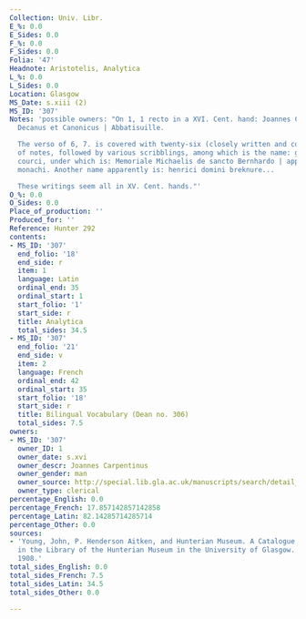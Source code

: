 ```yaml
---
Collection: Univ. Libr.
E_%: 0.0
E_Sides: 0.0
F_%: 0.0
F_Sides: 0.0
Folia: '47'
Headnote: Aristotelis, Analytica
L_%: 0.0
L_Sides: 0.0
Location: Glasgow
MS_Date: s.xiii (2)
MS_ID: '307'
Notes: 'possible owners: "On 1, 1 recto in a XVI. Cent. hand: Joannes Carpentinus
  Decanus et Canonicus | Abbatisuille.

  The verso of 6, 7. is covered with twenty-six (closely written and contracted) lines
  of notes, followed by various scribblings, among which is the name: guillemus de
  courci, under which is: Memoriale Michaelis de sancto Bernhardo | apparatus Johannis
  monachi. Another name apparently is: henrici domini breknure...

  These writings seem all in XV. Cent. hands."'
O_%: 0.0
O_Sides: 0.0
Place_of_production: ''
Produced_for: ''
Reference: Hunter 292
contents:
- MS_ID: '307'
  end_folio: '18'
  end_side: r
  item: 1
  language: Latin
  ordinal_end: 35
  ordinal_start: 1
  start_folio: '1'
  start_side: r
  title: Analytica
  total_sides: 34.5
- MS_ID: '307'
  end_folio: '21'
  end_side: v
  item: 2
  language: French
  ordinal_end: 42
  ordinal_start: 35
  start_folio: '18'
  start_side: r
  title: Bilingual Vocabulary (Dean no. 306)
  total_sides: 7.5
owners:
- MS_ID: '307'
  owner_ID: 1
  owner_date: s.xvi
  owner_descr: Joannes Carpentinus
  owner_gender: man
  owner_source: http://special.lib.gla.ac.uk/manuscripts/search/detail_p.cfm?NID=15926&AID=&CID=
  owner_type: clerical
percentage_English: 0.0
percentage_French: 17.857142857142858
percentage_Latin: 82.14285714285714
percentage_Other: 0.0
sources:
- 'Young, John, P. Henderson Aitken, and Hunterian Museum. A Catalogue of the Manuscripts
  in the Library of the Hunterian Museum in the University of Glasgow. Glasgow: Maclehose,
  1908.'
total_sides_English: 0.0
total_sides_French: 7.5
total_sides_Latin: 34.5
total_sides_Other: 0.0

---
```

